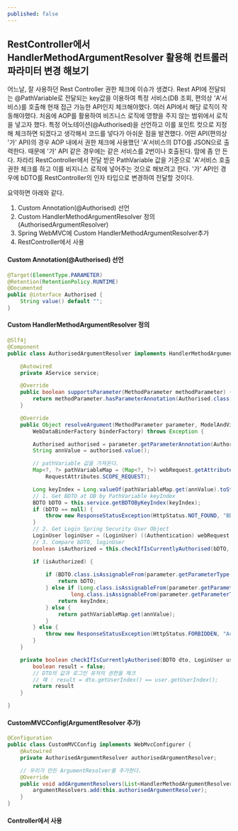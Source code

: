 ```yaml
---
published: false
---
```

## RestController에서 HandlerMethodArgumentResolver 활용해 컨트롤러 파라미터 변경 해보기


어느날, 잘 사용하던 Rest Controller 권한 체크에 이슈가 생겼다.
Rest API에 전달되는 @PathVariable로 전달되는 key값을 이용하여 특정 서비스(DB 조회, 편의상 'A'서비스)를 호출해 현재 접근 가능한 API인지 체크해야했다.
여러 API에서 해당 로직이 작동해야했다.
처음에 AOP를 활용하여 비즈니스 로직에 영향을 주지 않는 범위에서 로직을 넣고자 했다.
특정 어노테이션(@Authorised)을 선언하고 이를 포인트 컷으로 지정해 체크하면 되겠다고 생각해서 코드를 넣다가 아쉬운 점을 발견했다.
어떤 API(편의상 '가' API)의 경우 AOP 내에서 권한 체크에 사용했던  'A'서비스의 DTO를 JSON으로 출력한다.
때문에 '가' API 같은 경우에는 같은 서비스를 2번이나 호출된다.
맘에 좀 안 든다.
차라리 RestController에서 전달 받은 PathVariable 값을 기준으로 'A'서비스 호출 권한 체크를 하고 이를 비지니스 로직에 넣어주는 것으로 해보려고 한다.
'가' API인 경우에 bDTO를 RestController의 인자 타입으로 변경하여 전달할 것이다.

요약하면 아래와 같다.
1. Custom Annotation(@Authorised) 선언
2. Custom HandlerMethodArgumentResolver 정의(AuthorisedArgumentResolver)
3. Spring WebMVC에 Custom HandlerMethodArgumentResolver추가
4. RestController에서 사용

#### Custom Annotation(@Authorised) 선언
```java 
@Target(ElementType.PARAMETER)
@Retention(RetentionPolicy.RUNTIME)
@Documented
public @interface Authorised {
	String value() default "";
}
```
#### Custom HandlerMethodArgumentResolver 정의
```java 
@Slf4j
@Component
public class AuthorisedArgumentResolver implements HandlerMethodArgumentResolver {

	@Autowired
	private AService service;

	@Override
	public boolean supportsParameter(MethodParameter methodParameter) {
		return methodParameter.hasParameterAnnotation(Authorised.class);
	}

	@Override
	public Object resolveArgument(MethodParameter parameter, ModelAndViewContainer mavContainer, NativeWebRequest webRequest,
		WebDataBinderFactory binderFactory) throws Exception {

		Authorised authorised = parameter.getParameterAnnotation(Authorised.class);
		String annValue = authorised.value();

		// pathVariable 값을 가져온다.
		Map<?, ?> pathVariableMap = (Map<?, ?>) webRequest.getAttribute(HandlerMapping.URI_TEMPLATE_VARIABLES_ATTRIBUTE,
			RequestAttributes.SCOPE_REQUEST);

		Long keyIndex = Long.valueOf(pathVariableMap.get(annValue).toString());
		// 1. Get BDTO at DB by PathVariable keyIndex
		BDTO bDTO = this.service.getBDTOByKeyIndex(keyIndex);
		if (bDTO == null) {
			throw new ResponseStatusException(HttpStatus.NOT_FOUND, "BDTO Not Found");
		}
		// 2. Get Login Spring Security User Object 
		LoginUser loginUser = (LoginUser) ((Authentication) webRequest.getUserPrincipal()).getPrincipal();
		// 3. Compare bDTO, loginUser
		boolean isAuthorized = this.checkIfIsCurrentlyAuthorised(bDTO, loginUser);

		if (isAuthorized) {
		
			if (BDTO.class.isAssignableFrom(parameter.getParameterType())) {
				return bDTO;
			} else if (Long.class.isAssignableFrom(parameter.getParameterType()) ||
					long.class.isAssignableFrom(parameter.getParameterType())) {
				return keyIndex;
			} else {
				return pathVariableMap.get(annValue);
			}
		} else {
			throw new ResponseStatusException(HttpStatus.FORBIDDEN, "Access Denied");
		}
	}

	private boolean checkIfIsCurrentlyAuthorised(BDTO dto, LoginUser user) throws Exception {
		boolean result = false;
		// DTO의 값과 로그인 유저의 권한을 체크
		// 예 : result = dto.getUserIndex() == user.getUserIndex();
		return result
	}

}
```
#### CustomMVCConfig(ArgumentResolver 추가)
```java 
@Configuration
public class CustomMVCConfig implements WebMvcConfigurer {
	@Autowired
	private AuthorisedArgumentResolver authorisedArgumentResolver;

	// 우리가 만든 ArgumentResolver를 추가한다.
	@Override
	public void addArgumentResolvers(List<HandlerMethodArgumentResolver> argumentResolvers) {
		argumentResolvers.add(this.authorisedArgumentResolver);
	}
}
```

#### Controller에서 사용


<!--stackedit_data:
eyJoaXN0b3J5IjpbLTE4MDY1NTE5MzIsLTQ4NDE3NDkyOSwtMT
k0NDU0MDk5LC0xOTM4MDUxNjk2XX0=
-->